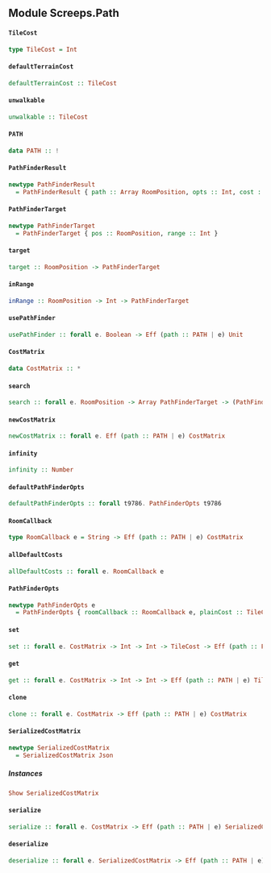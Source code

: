 ## Module Screeps.Path

#### `TileCost`

``` purescript
type TileCost = Int
```

#### `defaultTerrainCost`

``` purescript
defaultTerrainCost :: TileCost
```

#### `unwalkable`

``` purescript
unwalkable :: TileCost
```

#### `PATH`

``` purescript
data PATH :: !
```

#### `PathFinderResult`

``` purescript
newtype PathFinderResult
  = PathFinderResult { path :: Array RoomPosition, opts :: Int, cost :: Int, incomplete :: Boolean }
```

#### `PathFinderTarget`

``` purescript
newtype PathFinderTarget
  = PathFinderTarget { pos :: RoomPosition, range :: Int }
```

#### `target`

``` purescript
target :: RoomPosition -> PathFinderTarget
```

#### `inRange`

``` purescript
inRange :: RoomPosition -> Int -> PathFinderTarget
```

#### `usePathFinder`

``` purescript
usePathFinder :: forall e. Boolean -> Eff (path :: PATH | e) Unit
```

#### `CostMatrix`

``` purescript
data CostMatrix :: *
```

#### `search`

``` purescript
search :: forall e. RoomPosition -> Array PathFinderTarget -> (PathFinderOpts e) -> Eff (path :: PATH | e) PathFinderResult
```

#### `newCostMatrix`

``` purescript
newCostMatrix :: forall e. Eff (path :: PATH | e) CostMatrix
```

#### `infinity`

``` purescript
infinity :: Number
```

#### `defaultPathFinderOpts`

``` purescript
defaultPathFinderOpts :: forall t9786. PathFinderOpts t9786
```

#### `RoomCallback`

``` purescript
type RoomCallback e = String -> Eff (path :: PATH | e) CostMatrix
```

#### `allDefaultCosts`

``` purescript
allDefaultCosts :: forall e. RoomCallback e
```

#### `PathFinderOpts`

``` purescript
newtype PathFinderOpts e
  = PathFinderOpts { roomCallback :: RoomCallback e, plainCost :: TileCost, swampCost :: TileCost, flee :: Boolean, maxOps :: Int, maxRooms :: Int, maxCost :: Number, heuristicWeight :: Number }
```

#### `set`

``` purescript
set :: forall e. CostMatrix -> Int -> Int -> TileCost -> Eff (path :: PATH | e) Unit
```

#### `get`

``` purescript
get :: forall e. CostMatrix -> Int -> Int -> Eff (path :: PATH | e) TileCost
```

#### `clone`

``` purescript
clone :: forall e. CostMatrix -> Eff (path :: PATH | e) CostMatrix
```

#### `SerializedCostMatrix`

``` purescript
newtype SerializedCostMatrix
  = SerializedCostMatrix Json
```

##### Instances
``` purescript
Show SerializedCostMatrix
```

#### `serialize`

``` purescript
serialize :: forall e. CostMatrix -> Eff (path :: PATH | e) SerializedCostMatrix
```

#### `deserialize`

``` purescript
deserialize :: forall e. SerializedCostMatrix -> Eff (path :: PATH | e) CostMatrix
```



